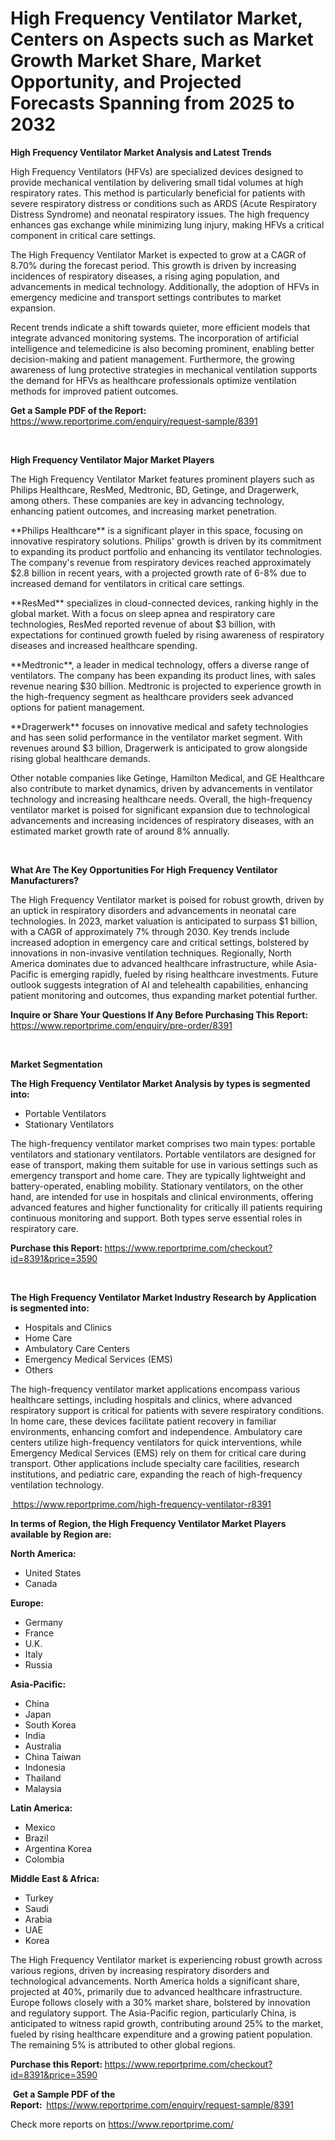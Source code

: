 <p><h1>High Frequency Ventilator Market, Centers on Aspects such as Market Growth Market Share, Market Opportunity, and Projected Forecasts Spanning from 2025 to 2032</h1></p><p><strong>High Frequency Ventilator Market Analysis and Latest Trends</strong></p>
<p><p>High Frequency Ventilators (HFVs) are specialized devices designed to provide mechanical ventilation by delivering small tidal volumes at high respiratory rates. This method is particularly beneficial for patients with severe respiratory distress or conditions such as ARDS (Acute Respiratory Distress Syndrome) and neonatal respiratory issues. The high frequency enhances gas exchange while minimizing lung injury, making HFVs a critical component in critical care settings.</p><p>The High Frequency Ventilator Market is expected to grow at a CAGR of 8.70% during the forecast period. This growth is driven by increasing incidences of respiratory diseases, a rising aging population, and advancements in medical technology. Additionally, the adoption of HFVs in emergency medicine and transport settings contributes to market expansion.</p><p>Recent trends indicate a shift towards quieter, more efficient models that integrate advanced monitoring systems. The incorporation of artificial intelligence and telemedicine is also becoming prominent, enabling better decision-making and patient management. Furthermore, the growing awareness of lung protective strategies in mechanical ventilation supports the demand for HFVs as healthcare professionals optimize ventilation methods for improved patient outcomes.</p></p>
<p><strong>Get a Sample PDF of the Report:&nbsp;</strong> <a href="https://www.reportprime.com/enquiry/request-sample/8391?utm_campaign=2875&utm_medium=2&utm_source=Github&utm_content=ia&utm_term=19032025&utm_id=high-frequency-ventilator">https://www.reportprime.com/enquiry/request-sample/8391</a></p>
<p>&nbsp;</p>
<p><strong>High Frequency Ventilator Major Market Players</strong></p>
<p><p>The High Frequency Ventilator Market features prominent players such as Philips Healthcare, ResMed, Medtronic, BD, Getinge, and Dragerwerk, among others. These companies are key in advancing technology, enhancing patient outcomes, and increasing market penetration. </p><p>**Philips Healthcare** is a significant player in this space, focusing on innovative respiratory solutions. Philips' growth is driven by its commitment to expanding its product portfolio and enhancing its ventilator technologies. The company's revenue from respiratory devices reached approximately $2.8 billion in recent years, with a projected growth rate of 6-8% due to increased demand for ventilators in critical care settings.</p><p>**ResMed** specializes in cloud-connected devices, ranking highly in the global market. With a focus on sleep apnea and respiratory care technologies, ResMed reported revenue of about $3 billion, with expectations for continued growth fueled by rising awareness of respiratory diseases and increased healthcare spending.</p><p>**Medtronic**, a leader in medical technology, offers a diverse range of ventilators. The company has been expanding its product lines, with sales revenue nearing $30 billion. Medtronic is projected to experience growth in the high-frequency segment as healthcare providers seek advanced options for patient management.</p><p>**Dragerwerk** focuses on innovative medical and safety technologies and has seen solid performance in the ventilator market segment. With revenues around $3 billion, Dragerwerk is anticipated to grow alongside rising global healthcare demands.</p><p>Other notable companies like Getinge, Hamilton Medical, and GE Healthcare also contribute to market dynamics, driven by advancements in ventilator technology and increasing healthcare needs. Overall, the high-frequency ventilator market is poised for significant expansion due to technological advancements and increasing incidences of respiratory diseases, with an estimated market growth rate of around 8% annually.</p></p>
<p>&nbsp;</p>
<p><strong>What Are The Key Opportunities For High Frequency Ventilator Manufacturers?</strong></p>
<p><p>The High Frequency Ventilator market is poised for robust growth, driven by an uptick in respiratory disorders and advancements in neonatal care technologies. In 2023, market valuation is anticipated to surpass $1 billion, with a CAGR of approximately 7% through 2030. Key trends include increased adoption in emergency care and critical settings, bolstered by innovations in non-invasive ventilation techniques. Regionally, North America dominates due to advanced healthcare infrastructure, while Asia-Pacific is emerging rapidly, fueled by rising healthcare investments. Future outlook suggests integration of AI and telehealth capabilities, enhancing patient monitoring and outcomes, thus expanding market potential further.</p></p>
<p><strong>Inquire or Share Your Questions If Any Before Purchasing This Report:</strong> <a href="https://www.reportprime.com/enquiry/pre-order/8391?utm_campaign=2875&utm_medium=2&utm_source=Github&utm_content=ia&utm_term=19032025&utm_id=high-frequency-ventilator">https://www.reportprime.com/enquiry/pre-order/8391</a></p>
<p>&nbsp;</p>
<p><strong>Market Segmentation</strong></p>
<p><strong>The High Frequency Ventilator Market Analysis by types is segmented into:</strong></p>
<p><ul><li>Portable Ventilators</li><li>Stationary Ventilators</li></ul></p>
<p><p>The high-frequency ventilator market comprises two main types: portable ventilators and stationary ventilators. Portable ventilators are designed for ease of transport, making them suitable for use in various settings such as emergency transport and home care. They are typically lightweight and battery-operated, enabling mobility. Stationary ventilators, on the other hand, are intended for use in hospitals and clinical environments, offering advanced features and higher functionality for critically ill patients requiring continuous monitoring and support. Both types serve essential roles in respiratory care.</p></p>
<p><strong>Purchase this Report:&nbsp;</strong><a href="https://www.reportprime.com/checkout?id=8391&price=3590&utm_campaign=2875&utm_medium=2&utm_source=Github&utm_content=ia&utm_term=19032025&utm_id=high-frequency-ventilator">https://www.reportprime.com/checkout?id=8391&price=3590</a></p>
<p>&nbsp;</p>
<p><strong>The High Frequency Ventilator Market Industry Research by Application is segmented into:</strong></p>
<p><ul><li>Hospitals and Clinics</li><li>Home Care</li><li>Ambulatory Care Centers</li><li>Emergency Medical Services (EMS)</li><li>Others</li></ul></p>
<p><p>The high-frequency ventilator market applications encompass various healthcare settings, including hospitals and clinics, where advanced respiratory support is critical for patients with severe respiratory conditions. In home care, these devices facilitate patient recovery in familiar environments, enhancing comfort and independence. Ambulatory care centers utilize high-frequency ventilators for quick interventions, while Emergency Medical Services (EMS) rely on them for critical care during transport. Other applications include specialty care facilities, research institutions, and pediatric care, expanding the reach of high-frequency ventilation technology.</p></p>
<p><a href="https://www.reportprime.com/high-frequency-ventilator-r8391?utm_campaign=2875&utm_medium=2&utm_source=Github&utm_content=ia&utm_term=19032025&utm_id=high-frequency-ventilator">&nbsp;https://www.reportprime.com/high-frequency-ventilator-r8391</a></p>
<p><strong>In terms of Region, the High Frequency Ventilator Market Players available by Region are:</strong></p>
<p>
    <p> <strong> North America: </strong>
        <ul>
            <li>United States</li>
            <li>Canada</li>
        </ul>
        </p> 
    <p> <strong> Europe: </strong>
        <ul>
            <li>Germany</li>
            <li>France</li>
            <li>U.K.</li>
            <li>Italy</li>
            <li>Russia</li>
        </ul>
        </p> 
    <p> <strong> Asia-Pacific: </strong>
        <ul>
            <li>China</li>
            <li>Japan</li>
            <li>South Korea</li>
            <li>India</li>
            <li>Australia</li>
            <li>China Taiwan</li>
            <li>Indonesia</li>
            <li>Thailand</li>
            <li>Malaysia</li>
        </ul>
        </p> 
    <p> <strong> Latin America: </strong>
        <ul>
            <li>Mexico</li>
            <li>Brazil</li>
            <li>Argentina Korea</li>
            <li>Colombia</li>
        </ul>
        </p> 
    <p> <strong> Middle East & Africa: </strong>
        <ul>
            <li>Turkey</li>
            <li>Saudi</li>
            <li>Arabia</li>
            <li>UAE</li>
            <li>Korea</li>
        </ul>
    </p>
    </p>
<p><p>The High Frequency Ventilator market is experiencing robust growth across various regions, driven by increasing respiratory disorders and technological advancements. North America holds a significant share, projected at 40%, primarily due to advanced healthcare infrastructure. Europe follows closely with a 30% market share, bolstered by innovation and regulatory support. The Asia-Pacific region, particularly China, is anticipated to witness rapid growth, contributing around 25% to the market, fueled by rising healthcare expenditure and a growing patient population. The remaining 5% is attributed to other global regions.</p></p>
<p><strong>Purchase this Report: </strong><a href="https://www.reportprime.com/checkout?id=8391&price=3590&utm_campaign=2875&utm_medium=2&utm_source=Github&utm_content=ia&utm_term=19032025&utm_id=high-frequency-ventilator">https://www.reportprime.com/checkout?id=8391&price=3590</a></p>
<p>&nbsp;<strong>Get a Sample PDF of the Report:&nbsp;&nbsp;</strong><a href="https://www.reportprime.com/enquiry/request-sample/8391?utm_campaign=2875&utm_medium=2&utm_source=Github&utm_content=ia&utm_term=19032025&utm_id=high-frequency-ventilator">https://www.reportprime.com/enquiry/request-sample/8391</a></p>
<p><strong></strong></p>
<p>Check more reports on <a href="https://www.reportprime.com/?utm_campaign=2875&utm_medium=2&utm_source=Github&utm_content=ia&utm_term=19032025&utm_id=high-frequency-ventilator">https://www.reportprime.com/</a></p>
